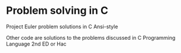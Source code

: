 # Problem solving in C
Project Euler problem solutions in C Ansi-style

Other code are solutions to the problems discussed in C Programming Language 2nd ED or Hac
